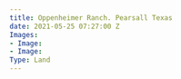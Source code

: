 ```yaml
---
title: Oppenheimer Ranch. Pearsall Texas
date: 2021-05-25 07:27:00 Z
Images:
- Image: 
- Image: 
Type: Land
---
```


